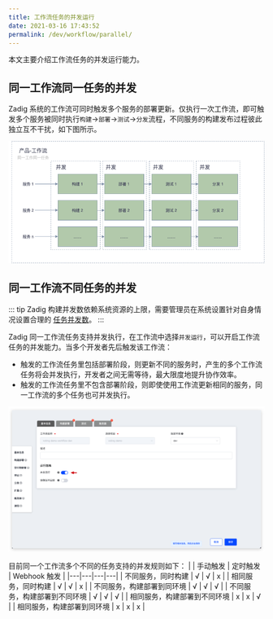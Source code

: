 ```yaml
---
title: 工作流任务的并发运行
date: 2021-03-16 17:43:52
permalink: /dev/workflow/parallel/
---
```

本文主要介绍工作流任务的并发运行能力。
## 同一工作流同一任务的并发

Zadig 系统的工作流可同时触发多个服务的部署更新。仅执行一次工作流，即可触发多个服务被同时执行`构建`->`部署`->`测试`->`分发`流程，不同服务的构建发布过程彼此独立互不干扰，如下图所示。

![工作流执行顺序](./_images/workflow_parallel_2.png)
## 同一工作流不同任务的并发
::: tip
Zadig 构建并发数依赖系统资源的上限，需要管理员在系统设置针对自身情况设置合理的 [任务并发数](/dev/settings/system-settings/#任务并发数设置)。
:::

Zadig 同一工作流任务支持并发执行，在工作流中选择`并发运行`，可以开启工作流任务的并发能力。当多个开发者先后触发该工作流：

- 触发的工作流任务里包括部署阶段，则更新不同的服务时，产生的多个工作流任务将会并发执行，开发者之间无需等待，最大限度地提升协作效率。
- 触发的工作流任务里不包含部署阶段，则即使使用工作流更新相同的服务，同一工作流的多个任务也可并发执行。

![工作流并发配置](./_images/workflow_parallel_1.png)

目前同一个工作流多个不同的任务支持的并发规则如下：
| | 手动触发 | 定时触发 | Webhook 触发 |
|---|---|---|---|
| 不同服务，同时构建             | √ | √ | x |
| 相同服务，同时构建             | √ | √ | x |
| 不同服务，构建部署到同环境      | √ | √ | √ |
| 不同服务，构建部署到不同环境    | √ | √ | √ |
| 相同服务，构建部署到不同环境    | x | x | √ |
| 相同服务，构建部署到同环境      | x | x | x |